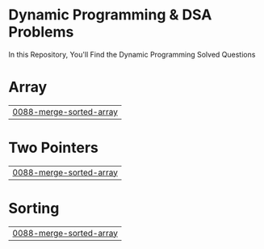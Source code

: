 # Dynamic Programming & DSA Problems
In this Repository, You'll Find the Dynamic Programming Solved Questions 


# Array
|  |
| ------- |
| [0088-merge-sorted-array](https://github.com/sameer6699/DP_Problems/tree/master/0088-merge-sorted-array) |
# Two Pointers
|  |
| ------- |
| [0088-merge-sorted-array](https://github.com/sameer6699/DP_Problems/tree/master/0088-merge-sorted-array) |
# Sorting
|  |
| ------- |
| [0088-merge-sorted-array](https://github.com/sameer6699/DP_Problems/tree/master/0088-merge-sorted-array) |

